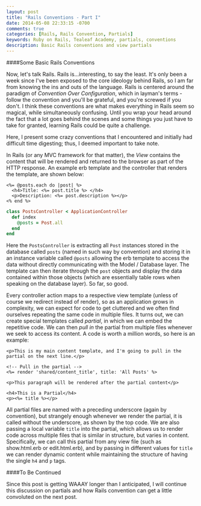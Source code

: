 ```yaml
---
layout: post
title: "Rails Conventions - Part I"
date: 2014-05-08 22:33:15 -0700
comments: true
categories: [Rails, Rails Convention, Partials]
keywords: Ruby on Rails, Tealeaf Academy, partials, conventions
description: Basic Rails conventions and view partials
---
```


####Some Basic Rails Conventions

Now, let's talk Rails. Rails is...interesting, to say the least. It's only been a week since I've been exposed to the core ideology behind Rails, so I am far from knowing the ins and outs of the language. Rails is centered around the paradigm of *Convention Over Configuration*, which in layman's terms - follow the convention and you'll be grateful, and you're screwed if you don't. I think these conventions are what makes everything in Rails seem so magical, while simultaneously confusing. Until you wrap your head around the fact that a lot goes behind the scenes and some things you just have to take for granted, learning Rails could be quite a challenge. 

Here, I present some crazy conventions that I encountered and initially had difficult time digesting; thus, I deemed important to take note. 

In Rails (or any MVC framework for that matter), the *View* contains the content that will be rendered and returned to the browser as part of the HTTP response. An example erb template and the controller that renders the template, are shown below: 

``` erb Example ERB Template Under app/views/posts/index.html.erb
<%= @posts.each do |post| %>
  <h4>Title: <%= post.title %> </h4>
  <p>Description: <%= post.description %></p>
<% end %>
```

``` ruby Posts Controller that Renders the View Template Above
class PostsController < ApplicationController
  def index
    @posts = Post.all
  end
end
```

Here the `PostsController` is extracting all `Post` instances stored in the database called `posts` (named in such way by convention) and storing it in an instance variable called `@posts` allowing the erb template to access the data without directly communicating with the Model / Database layer. The template can then iterate through the `post` objects and display the data contained within those objects (which are essentially table rows when speaking on the database layer). So far, so good. 

Every controller action maps to a respective view template (unless of course we redirect instead of render), so as an application grows in complexity, we can expect for code to get cluttered and we often find ourselves repeating the same code in multiple files. It turns out, we can create special templates called *partial*, in which we can embed the repetitive code. We can then *pull in* the partial from multiple files whenever we seek to access its content. A code is worth a million words, so here is an example:

``` erb Pulling In a Partial Inside app/views/posts/index.html.erb  
<p>This is my main content template, and I'm going to pull in the partial on the next line.</p>

<!-- Pull in the partial -->
<%= render 'shared/content_title', title: 'All Posts' %>

<p>This paragraph will be rendered after the partial content</p> 
```

``` erb The Partial That's Being Called Inside app/views/shared/_content_title.html.erb
<h4>This is a Partial</h4>
<p><%= title %></p>
```

All partial files are named with a preceding underscore (again by convention), but strangely enough whenever we render the partial, it is called without the underscore, as shown by the top code. We are also passing a local variable `title` into the partial, which allows us to render code across multiple files that is similar in structure, but varies in content. Specifically, we can call this partial from any view file (such as show.html.erb or edit.html.erb), and by passing in different values for `title` we can render dynamic content while maintaining the structure of having the single `h4` and `p` tags.

####To Be Continued

Since this post is getting WAAAY longer than I anticipated, I will continue this discussion on partials and how Rails convention can get a little convoluted on the next post. 



